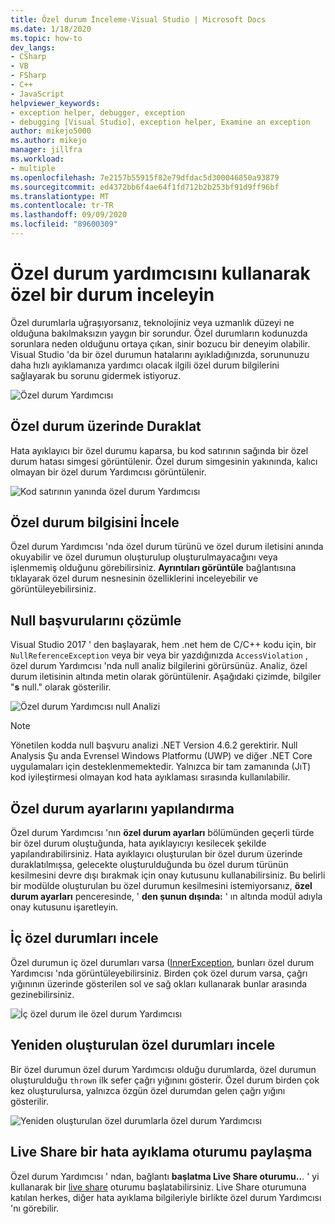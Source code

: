 ```yaml
---
title: Özel durum İnceleme-Visual Studio | Microsoft Docs
ms.date: 1/18/2020
ms.topic: how-to
dev_langs:
- CSharp
- VB
- FSharp
- C++
- JavaScript
helpviewer_keywords:
- exception helper, debugger, exception
- debugging [Visual Studio], exception helper, Examine an exception
author: mikejo5000
ms.author: mikejo
manager: jillfra
ms.workload:
- multiple
ms.openlocfilehash: 7e2157b55915f82e79dfdac5d300046850a93879
ms.sourcegitcommit: ed4372bb6f4ae64f1fd712b2b253bf91d9ff96bf
ms.translationtype: MT
ms.contentlocale: tr-TR
ms.lasthandoff: 09/09/2020
ms.locfileid: "89600309"
---
```

# <a name="inspect-an-exception-using-the-exception-helper"></a>Özel durum yardımcısını kullanarak özel bir durum inceleyin 

Özel durumlarla uğraşıyorsanız, teknolojiniz veya uzmanlık düzeyi ne olduğuna bakılmaksızın yaygın bir sorundur. Özel durumların kodunuzda sorunlara neden olduğunu ortaya çıkan, sinir bozucu bir deneyim olabilir. Visual Studio 'da bir özel durumun hatalarını ayıkladığınızda, sorununuzu daha hızlı ayıklamanıza yardımcı olacak ilgili özel durum bilgilerini sağlayarak bu sorunu gidermek istiyoruz.

![Özel durum Yardımcısı](media/debugger-exception-helper-default.png)

## <a name="pause-on-the-exception"></a>Özel durum üzerinde Duraklat
Hata ayıklayıcı bir özel durumu kaparsa, bu kod satırının sağında bir özel durum hatası simgesi görüntülenir. Özel durum simgesinin yakınında, kalıcı olmayan bir özel durum Yardımcısı görüntülenir.

![Kod satırının yanında özel durum Yardımcısı](media/debugger-exception-helper-locerror.png)

## <a name="inspect-exception-info"></a>Özel durum bilgisini İncele
Özel durum Yardımcısı 'nda özel durum türünü ve özel durum iletisini anında okuyabilir ve özel durumun oluşturulup oluşturulmayacağını veya işlenmemiş olduğunu görebilirsiniz. **Ayrıntıları görüntüle** bağlantısına tıklayarak özel durum nesnesinin özelliklerini inceleyebilir ve görüntüleyebilirsiniz.

## <a name="analyze-null-references"></a>Null başvurularını çözümle
Visual Studio 2017 ' den başlayarak, hem .net hem de C/C++ kodu için, bir `NullReferenceException` veya bir veya bir yazdığınızda `AccessViolation` , özel durum Yardımcısı 'nda null analiz bilgilerini görürsünüz. Analiz, özel durum iletisinin altında metin olarak görüntülenir. Aşağıdaki çizimde, bilgiler "**s** null." olarak gösterilir.

![Özel durum Yardımcısı null Analizi](media/debugger-exception-helper-default.png)


> [!NOTE]
> Yönetilen kodda null başvuru analizi .NET Version 4.6.2 gerektirir. Null Analysis Şu anda Evrensel Windows Platformu (UWP) ve diğer .NET Core uygulamaları için desteklenmemektedir. Yalnızca bir tam zamanında (JıT) kod iyileştirmesi olmayan kod hata ayıklaması sırasında kullanılabilir.

## <a name="configure-exception-settings"></a>Özel durum ayarlarını yapılandırma 
Özel durum Yardımcısı 'nın **özel durum ayarları** bölümünden geçerli türde bir özel durum oluştuğunda, hata ayıklayıcıyı kesilecek şekilde yapılandırabilirsiniz. Hata ayıklayıcı oluşturulan bir özel durum üzerinde duraklatılmışsa, gelecekte oluşturulduğunda bu özel durum türünün kesilmesini devre dışı bırakmak için onay kutusunu kullanabilirsiniz. Bu belirli bir modülde oluşturulan bu özel durumun kesilmesini istemiyorsanız, **özel durum ayarları** penceresinde, ' **den şunun dışında:** ' ın altında modül adıyla onay kutusunu işaretleyin. 

## <a name="inspect-inner-exceptions"></a>İç özel durumları incele 
Özel durumun iç özel durumları varsa ([InnerException](/dotnet/api/system.exception.innerexception), bunları özel durum Yardımcısı 'nda görüntüleyebilirsiniz. Birden çok özel durum varsa, çağrı yığınının üzerinde gösterilen sol ve sağ okları kullanarak bunlar arasında gezinebilirsiniz.

![İç özel durum ile özel durum Yardımcısı](media/debugger-exception-helper-innerexception.png)

## <a name="inspect-rethrown-exceptions"></a>Yeniden oluşturulan özel durumları incele
Bir özel durumun özel durum Yardımcısı olduğu durumlarda, özel durumun oluşturulduğu `thrown` ilk sefer çağrı yığınını gösterir. Özel durum birden çok kez oluşturulursa, yalnızca özgün özel durumdan gelen çağrı yığını gösterilir.

![Yeniden oluşturulan özel durumlarla özel durum Yardımcısı](media/debugger-exception-helper-innerexception.png)

## <a name="share-a-debug-session-with-live-share"></a>Live Share bir hata ayıklama oturumu paylaşma
Özel durum Yardımcısı ' ndan, bağlantı **başlatma Live Share oturumu..**. ' yi kullanarak bir [live share](/visualstudio/liveshare/) oturumu başlatabilirsiniz. Live Share oturumuna katılan herkes, diğer hata ayıklama bilgileriyle birlikte özel durum Yardımcısı 'nı görebilir.